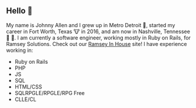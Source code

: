 ## Hello 👋

My name is Johnny Allen and I grew up in Metro Detroit 🚗, started my career in Fort Worth, Texas 🐮 in 2016, and am now in Nashville, Tennessee 🎵 🎸. I am currently a software engineer, working mostly in Ruby on Rails, for Ramsey Solutions. Check out our [Ramsey In House](https://www.ramseyinhouse.com/) site! 
I have experience working in:
 - Ruby on Rails 
 - PHP
 - JS
 - SQL
 - HTML/CSS
 - SQLRPGLE/RPGLE/RPG Free
 - CLLE/CL

<!--
**john-r-r-allen/john-r-r-allen** is a ✨ _special_ ✨ repository because its `README.md` (this file) appears on your GitHub profile.

Here are some ideas to get you started:

- 🔭 I’m currently working on ...
- 🌱 I’m currently learning ...
- 👯 I’m looking to collaborate on ...
- 🤔 I’m looking for help with ...
- 💬 Ask me about ...
- 📫 How to reach me: ...
- 😄 Pronouns: ...
- ⚡ Fun fact: ...
-->
